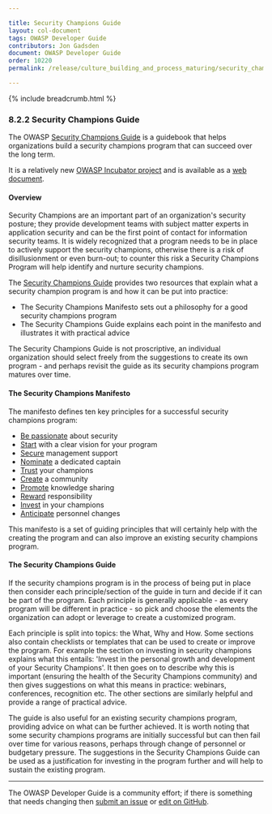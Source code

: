 ```yaml
---

title: Security Champions Guide
layout: col-document
tags: OWASP Developer Guide
contributors: Jon Gadsden
document: OWASP Developer Guide
order: 10220
permalink: /release/culture_building_and_process_maturing/security_champions/security_champions_guide/

---
```


{% include breadcrumb.html %}

### 8.2.2 Security Champions Guide

The OWASP [Security Champions Guide][scguide] is a guidebook that helps organizations build
a security champions program that can succeed over the long term.

It is a relatively new [OWASP Incubator project][scguiderepo] and is available as a [web document][scguidedoc].

#### Overview

Security Champions are an important part of an organization's security posture; they provide development teams
with subject matter experts in application security and can be the first point of contact for information security teams.
It is widely recognized that a program needs to be in place to actively support the security champions,
otherwise there is a risk of disillusionment or even burn-out;
to counter this risk a Security Champions Program will help identify and nurture security champions.

The [Security Champions Guide][scguide] provides two resources that explain what a security champion program is
and how it can be put into practice:

* The Security Champions Manifesto sets out a philosophy for a good security champions program
* The Security Champions Guide explains each point in the manifesto and illustrates it with practical advice

The Security Champions Guide is not proscriptive, an individual organization should select freely from the suggestions
to create its own program - and perhaps revisit the guide as its security champions program matures over time.

#### The Security Champions Manifesto

The manifesto defines ten key principles for a successful security champions program:

* [Be passionate][scguide1] about security
* [Start][scguide2] with a clear vision for your program
* [Secure][scguide3] management support
* [Nominate][scguide4] a dedicated captain
* [Trust][scguide5] your champions
* [Create][scguide6] a community
* [Promote][scguide7] knowledge sharing
* [Reward][scguide8] responsibility
* [Invest][scguide9] in your champions
* [Anticipate][scguide10] personnel changes

This manifesto is a set of guiding principles that will certainly help with the creating the program
and can also improve an existing security champions program.

#### The Security Champions Guide

If the security champions program is in the process of being put in place
then consider each principle/section of the guide in turn and decide if it can be part of the program.
Each principle is generally applicable - as every program will be different in practice - so pick and choose
the elements the organization can adopt or leverage to create a customized program.

Each principle is split into topics: the What, Why and How.
Some sections also contain checklists or templates that can be used to create or improve the program.
For example the section on investing in security champions explains what this entails:
'Invest in the personal growth and development of your Security Champions'.
It then goes on to describe why this is important (ensuring the health of the Security Champions community)
and then gives suggestions on what this means in practice: webinars, conferences, recognition etc.
The other sections are similarly helpful and provide a range of practical advice.

The guide is also useful for an existing security champions program, providing advice on what can be further achieved.
It is worth noting that some security champions programs are initially successful but can then fail over time
for various reasons, perhaps through change of personnel or budgetary pressure.
The suggestions in the Security Champions Guide can be used as a justification for investing in the program further
and will help to sustain the existing program.

----

The OWASP Developer Guide is a community effort; if there is something that needs changing
then [submit an issue][issue1022] or [edit on GitHub][edit1022].

[issue1022]: https://github.com/OWASP/www-project-developer-guide/issues/new?labels=enhancement&template=request.md&title=Update:%2010-culture-process/02-security-champions/02-security-champions-guide
[edit1022]: https://github.com/OWASP/www-project-developer-guide/blob/main/draft/10-culture-process/02-security-champions/02-security-champions-guide.md
[scguide]: https://owasp.org/www-project-security-champions-guidebook/
[scguide1]: https://owasp.org/www-project-security-champions-guidebook/#1-be-passionate-about-security
[scguide2]: https://owasp.org/www-project-security-champions-guidebook/#2-start-with-a-clear-vision-for-your-program
[scguide3]: https://owasp.org/www-project-security-champions-guidebook/#3-secure-management-support
[scguide4]: https://owasp.org/www-project-security-champions-guidebook/#4-nominate-a-dedicated-captain
[scguide5]: https://owasp.org/www-project-security-champions-guidebook/#5-trust-your-champions
[scguide6]: https://owasp.org/www-project-security-champions-guidebook/#6-create-a-community
[scguide7]: https://owasp.org/www-project-security-champions-guidebook/#7-promote-knowledge-sharing
[scguide8]: https://owasp.org/www-project-security-champions-guidebook/#8-reward-responsibility
[scguide9]: https://owasp.org/www-project-security-champions-guidebook/#9-invest-in-your-champions
[scguide10]: https://owasp.org/www-project-security-champions-guidebook/#10-anticipate-personnel-changes
[scguidedoc]: https://owasp.org/www-project-security-champions-guidebook/#1-be-passionate-about-security
[scguiderepo]: https://github.com/OWASP/www-project-security-champions-guidebook

